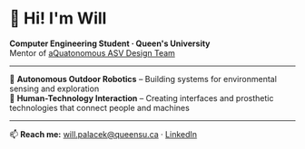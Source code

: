 # 👋 Hi! I'm Will

**Computer Engineering Student · Queen's University**  
Mentor of [aQuatonomous ASV Design Team](https://aquatonomous.ca)

---

🌊 **Autonomous Outdoor Robotics** – Building systems for environmental sensing and exploration  
🦾 **Human-Technology Interaction** – Creating interfaces and prosthetic technologies that connect people and machines

---

📫 **Reach me:** [will.palacek@queensu.ca](mailto:will.palacek@queensu.ca) · [LinkedIn](https://linkedin.com/in/williampalacek)
